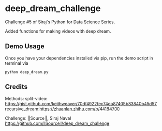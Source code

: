 # deep_dream_challenge

Challenge #5 of Siraj's Python for Data Science Series.

Added functions for making videos with deep dream.

## Demo Usage

Once you have your dependencies installed via pip, run the demo script in terminal via
```
python deep_dream.py
```
## Credits
Methods:
  split-video: https://gist.github.com/keithweaver/70df4922fec74ea87405b83840b45d57
  recursive_dream:https://zhuanlan.zhihu.com/p/44184700

Challenge: ||Source||, Siraj Naval https://github.com/llSourcell/deep_dream_challenge
